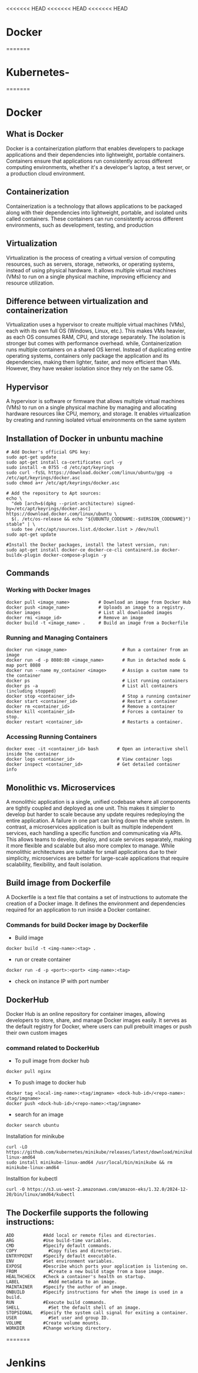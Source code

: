 <<<<<<< HEAD
<<<<<<< HEAD
<<<<<<< HEAD
# Docker
=======
# Kubernetes-
=======
# Docker

## What is Docker
Docker is a containerization platform that enables developers to package applications and their dependencies into lightweight, portable containers. Containers ensure that applications run consistently across different computing environments, whether it's a developer's laptop, a test server, or a production cloud environment.

## Containerization
Containerization is a technology that allows applications to be packaged along with their dependencies into lightweight, portable, and isolated units called containers. These containers can run consistently across different environments, such as development, testing, and production

## Virtualization
Virtualization is the process of creating a virtual version of computing resources, such as servers, storage, networks, or operating systems, instead of using physical hardware. It allows multiple virtual machines (VMs) to run on a single physical machine, improving efficiency and resource utilization.

## Difference between virtualization and containerization
Virtualization uses a hypervisor to create multiple virtual machines (VMs), each with its own full OS (Windows, Linux, etc.). This makes VMs heavier, as each OS consumes RAM, CPU, and storage separately. The isolation is stronger but comes with performance overhead. while,
Containerization runs multiple containers on a shared OS kernel. Instead of duplicating entire operating systems, containers only package the application and its dependencies, making them lighter, faster, and more efficient than VMs. However, they have weaker isolation since they rely on the same OS.

## Hypervisor 
A hypervisor is software or firmware that allows multiple virtual machines (VMs) to run on a single physical machine by managing and allocating hardware resources like CPU, memory, and storage. It enables virtualization by creating and running isolated virtual environments on the same system

## Installation of Docker in unbuntu machine 
```
# Add Docker's official GPG key:
sudo apt-get update
sudo apt-get install ca-certificates curl -y
sudo install -m 0755 -d /etc/apt/keyrings
sudo curl -fsSL https://download.docker.com/linux/ubuntu/gpg -o /etc/apt/keyrings/docker.asc
sudo chmod a+r /etc/apt/keyrings/docker.asc

# Add the repository to Apt sources:
echo \
  "deb [arch=$(dpkg --print-architecture) signed-by=/etc/apt/keyrings/docker.asc] https://download.docker.com/linux/ubuntu \
  $(. /etc/os-release && echo "${UBUNTU_CODENAME:-$VERSION_CODENAME}") stable" | \
  sudo tee /etc/apt/sources.list.d/docker.list > /dev/null
sudo apt-get update

#Install the Docker packages, install the latest version, run:
sudo apt-get install docker-ce docker-ce-cli containerd.io docker-buildx-plugin docker-compose-plugin -y
```
## Commands
### Working with Docker Images
```
docker pull <image_name>           # Download an image from Docker Hub
docker push <image_name>           # Uploads an image to a registry.  
docker images                      # List all downloaded images  
docker rmi <image_id>              # Remove an image  
docker build -t <image_name> .     # Build an image from a Dockerfile
```
### Running and Managing Containers
```
docker run <image_name>                     # Run a container from an image  
docker run -d -p 8080:80 <image_name>       # Run in detached mode & map port 8080  
docker run --name my_container <image>      # Assign a custom name to the container  
docker ps                                   # List running containers  
docker ps -a                                # List all containers (including stopped)  
docker stop <container_id>                  # Stop a running container  
docker start <container_id>                 # Restart a container  
docker rm <container_id>                    # Remove a container
docker kill <container_id>                  # Forces a container to stop.
docker restart <container_id>               # Restarts a container. 
```
### Accessing Running Containers
```
docker exec -it <container_id> bash       # Open an interactive shell inside the container  
docker logs <container_id>                # View container logs  
docker inspect <container_id>             # Get detailed container info  
```


## Monolithic vs. Microservices 
A monolithic application is a single, unified codebase where all components are tightly coupled and deployed as one unit. This makes it simpler to develop but harder to scale because any update requires redeploying the entire application. A failure in one part can bring down the whole system.
In contrast, a microservices application is built as multiple independent services, each handling a specific function and communicating via APIs. This allows teams to develop, deploy, and scale services separately, making it more flexible and scalable but also more complex to manage.
While monolithic architectures are suitable for small applications due to their simplicity, microservices are better for large-scale applications that require scalability, flexibility, and fault isolation.

## Build image from Dockerfile 
A Dockerfile is a text file that contains a set of instructions to automate the creation of a Docker image. It defines the environment and dependencies required for an application to run inside a Docker container.

### Commands for build Docker image by Dockerfile
- Build image
```
docker build -t <img-name>:<tag> .
```
- run or create container
```
docker run -d -p <port>:<port> <img-name>:<tag>
```
- check on instance IP with port number

## DockerHub
Docker Hub is an online repository for container images, allowing developers to store, share, and manage Docker images easily. It serves as the default registry for Docker, where users can pull prebuilt images or push their own custom images

### command related to DockerHub
- To pull image from docker hub
```
docker pull nginx
```
- To push image to docker hub
```
docker tag <local-img-name>:<tag/imgname> <dock-hub-id>/<repo-name>:<tag/imgname>
docker push <dock-hub-id>/<repo-name>:<tag/imgname>
```
- search for an image
```
docker search ubuntu
```
Installation for minikube
```
curl -LO https://github.com/kubernetes/minikube/releases/latest/download/minikube-linux-amd64
sudo install minikube-linux-amd64 /usr/local/bin/minikube && rm minikube-linux-amd64
```

Installtion for kubectl
```
curl -O https://s3.us-west-2.amazonaws.com/amazon-eks/1.32.0/2024-12-20/bin/linux/amd64/kubectl
```

## The Dockerfile supports the following instructions:
```
ADD	          #Add local or remote files and directories.
ARG	          #Use build-time variables.
CMD	          #Specify default commands.
COPY	        #Copy files and directories.
ENTRYPOINT	  #Specify default executable.
ENV	          #Set environment variables.
EXPOSE	      #Describe which ports your application is listening on.
FROM	        #Create a new build stage from a base image.
HEALTHCHECK	  #Check a container's health on startup.
LABEL	        #Add metadata to an image.
MAINTAINER	  #Specify the author of an image.
ONBUILD	      #Specify instructions for when the image is used in a build.
RUN	          #Execute build commands.
SHELL	        #Set the default shell of an image.
STOPSIGNAL	 #Specify the system call signal for exiting a container.
USER	        #Set user and group ID.
VOLUME	      #Create volume mounts.
WORKDIR	      #Change working directory.
```

=======
# Jenkins
